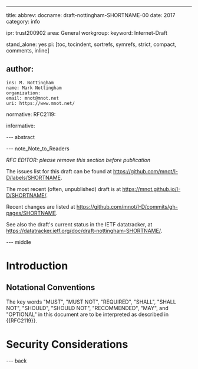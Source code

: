 ---
title: 
abbrev: 
docname: draft-nottingham-SHORTNAME-00
date: 2017
category: info

ipr: trust200902
area: General
workgroup: 
keyword: Internet-Draft

stand_alone: yes
pi: [toc, tocindent, sortrefs, symrefs, strict, compact, comments, inline]

author:
 -
    ins: M. Nottingham
    name: Mark Nottingham
    organization: 
    email: mnot@mnot.net
    uri: https://www.mnot.net/

normative:
  RFC2119:

informative:


--- abstract


--- note_Note_to_Readers

*RFC EDITOR: please remove this section before publication*

The issues list for this draft can be found at <https://github.com/mnot/I-D/labels/SHORTNAME>.

The most recent (often, unpublished) draft is at <https://mnot.github.io/I-D/SHORTNAME/>.

Recent changes are listed at <https://github.com/mnot/I-D/commits/gh-pages/SHORTNAME>.

See also the draft's current status in the IETF datatracker, at
<https://datatracker.ietf.org/doc/draft-nottingham-SHORTNAME/>.

--- middle

# Introduction

## Notational Conventions

The key words "MUST", "MUST NOT", "REQUIRED", "SHALL", "SHALL NOT", "SHOULD", "SHOULD NOT",
"RECOMMENDED", "MAY", and "OPTIONAL" in this document are to be interpreted as described in
{{RFC2119}}.

# Security Considerations


--- back
